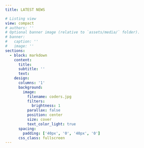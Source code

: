 ```yaml
---
title: LATEST NEWS

# Listing view
view: compact
# authors: ''
# Optional banner image (relative to `assets/media/` folder).
# banner:
#   caption: ''
#   image: ''
sections:
  - block: markdown
    content:
      title:
      subtitle: ''
      text:
    design:
      columns: '1'
      background:
        image: 
          filename: coders.jpg
          filters:
            brightness: 1
          parallax: false
          position: center
          size: cover
          text_color_light: true
      spacing:
        padding: ['40px', '0', '40px', '0']
      css_class: fullscreen
---
```

